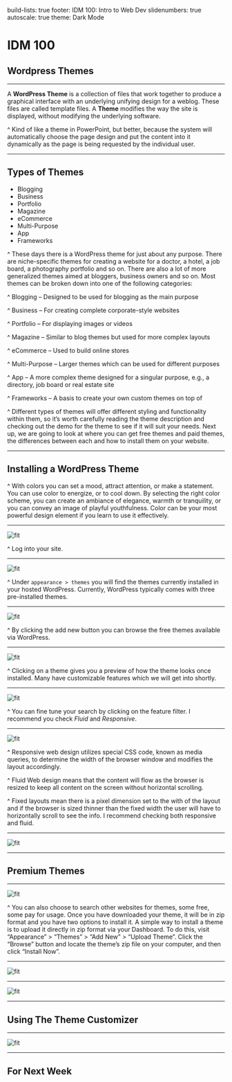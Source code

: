 build-lists: true
footer: IDM 100: Intro to Web Dev
slidenumbers: true
autoscale: true
theme: Dark Mode

# IDM 100

## Wordpress Themes

---

A **WordPress Theme** is a collection of files that work together to produce a graphical interface with an underlying unifying design for a weblog. These files are called template files. A **Theme** modifies the way the site is displayed, without modifying the underlying software.

^ Kind of like a theme in PowerPoint, but better, because the system will automatically choose the page design and put the content into it dynamically as the page is being requested by the individual user.

---

## Types of Themes

- Blogging
- Business
- Portfolio
- Magazine
- eCommerce
- Multi-Purpose
- App
- Frameworks

^ These days there is a WordPress theme for just about any purpose. There are niche-specific themes for creating a website for a doctor, a hotel, a job board, a photography portfolio and so on. There are also a lot of more generalized themes aimed at bloggers, business owners and so on. Most themes can be broken down into one of the following categories:

^ Blogging – Designed to be used for blogging as the main purpose

^ Business – For creating complete corporate-style websites

^ Portfolio – For displaying images or videos

^ Magazine – Similar to blog themes but used for more complex layouts

^ eCommerce – Used to build online stores

^ Multi-Purpose – Larger themes which can be used for different purposes

^ App – A more complex theme designed for a singular purpose, e.g., a directory, job board or real estate site

^ Frameworks – A basis to create your own custom themes on top of

^ Different types of themes will offer different styling and functionality within them, so it’s worth carefully reading the theme description and checking out the demo for the theme to see if it will suit your needs. Next up, we are going to look at where you can get free themes and paid themes, the differences between each and how to install them on your website.

---

## Installing a WordPress Theme

^ With colors you can set a mood, attract attention, or make a statement. You can use color to energize, or to cool down. By selecting the right color scheme, you can create an ambiance of elegance, warmth or tranquility, or you can convey an image of playful youthfulness. Color can be your most powerful design element if you learn to use it effectively.

---

![fit](http://digm.drexel.edu/crs/IDM100/presentations/images/05-wordpress-themes.005.jpg)

^ Log into your site.

---

![fit](http://digm.drexel.edu/crs/IDM100/presentations/images/05-wordpress-themes.006.jpg)

^ Under `appearance > themes` you will find the themes currently installed in your hosted WordPress. Currently, WordPress typically comes with three pre-installed themes.

---

![fit](http://digm.drexel.edu/crs/IDM100/presentations/images/05-wordpress-themes.007.jpg)

^ By clicking the add new button you can browse the free themes available via WordPress.

---

![fit](http://digm.drexel.edu/crs/IDM100/presentations/images/05-wordpress-themes.008.jpg)

^ Clicking on a theme gives you a preview of how the theme looks once installed. Many have customizable features which we will get into shortly.

---

![fit](http://digm.drexel.edu/crs/IDM100/presentations/images/05-wordpress-themes.009.jpg)

^ You can fine tune your search by clicking on the feature filter. I recommend you check _Fluid_ and _Responsive_.

---

![fit](http://digm.drexel.edu/crs/IDM100/presentations/images/05-wordpress-themes.010.jpg)

^ Responsive web design utilizes special CSS code, known as media queries, to determine the width of the browser window and modifies the layout accordingly.

^ Fluid Web design means that the content will flow  as the browser is resized to keep all content on the screen without horizontal scrolling.

^ Fixed layouts mean there is a pixel dimension set to the with of the layout and if the browser is sized thinner than the fixed width the user will have to horizontally scroll to see the info. I recommend checking both responsive and fluid.

---

![fit](http://digm.drexel.edu/crs/IDM100/presentations/images/05-wordpress-themes.011.jpg)

---

## Premium Themes

---

![fit](http://digm.drexel.edu/crs/IDM100/presentations/images/05-wordpress-themes.013.jpg)

^ You can also choose to search other websites for themes, some free, some pay for usage. Once you have downloaded your theme, it will be in zip format and you have two options to install it. A simple way to install a theme is to upload it directly in zip format via your Dashboard. To do this, visit “Appearance” > “Themes” > “Add New” > “Upload Theme”. Click the “Browse” button and locate the theme’s zip file on your computer, and then click “Install Now”.

---

![fit](http://digm.drexel.edu/crs/IDM100/presentations/images/05-wordpress-themes.014.jpg)

---

![fit](http://digm.drexel.edu/crs/IDM100/presentations/images/05-wordpress-themes.015.jpg)

---

## Using The Theme Customizer

---

![fit](http://digm.drexel.edu/crs/IDM100/presentations/images/05-wordpress-themes.017.jpg)

---

## For Next Week
